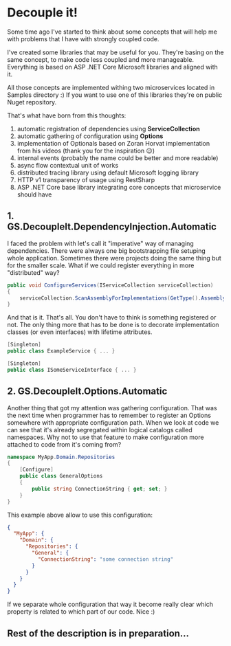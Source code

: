 # Decouple it!
Some time ago I've started to think about some concepts that will help me with problems that I have with strongly coupled code.

I've created some libraries that may be useful for you. They're basing on the same concept, to make code less coupled and more manageable. Everything is based on ASP .NET Core Microsoft libraries and aligned with it.

All those concepts are implemented withing two microservices located in Samples directory :)
If you want to use one of this libraries they're on public Nuget repository.

That's what have born from this thoughts:
1. automatic registration of dependencies using **ServiceCollection**
2. automatic gathering of configuration using **Options**
3. implementation of Optionals based on Zoran Horvat implementation from his videos (thank you for the inspiration 😉)
4. internal events (probably the name could be better and more readable)
5. async flow contextual unit of works
6. distributed tracing library using default Microsoft logging library
7. HTTP v1 transparency of usage using RestSharp
8. ASP .NET Core base library integrating core concepts that microservice should have

## 1. GS.DecoupleIt.DependencyInjection.Automatic
I faced the problem with let's call it "imperative" way of managing dependencies. There were always one big bootstrapping file setuping whole application. Sometimes there were projects doing the same thing but for the smaller scale. What if we could register everything in more "distributed" way?

```c#
public void ConfigureServices(IServiceCollection serviceCollection)
{
    serviceCollection.ScanAssemblyForImplementations(GetType().Assembly);
}
```

And that is it. That's all. You don't have to think is something registered or not. The only thing more that has to be done is to decorate implementation classes (or even interfaces) with lifetime attributes.
```c#
[Singleton]
public class ExampleService { ... }

[Singleton]
public class ISomeServiceInterface { ... }
```

## 2. GS.DecoupleIt.Options.Automatic
Another thing that got my attention was gathering configuration. That was the next time when programmer has to remember to register an Options somewhere with appropriate configuration path. When we look at code we can see that it's already segregated within logical catalogs called namespaces. Why not to use that feature to make configuration more attached to code from it's coming from?

```c#
namespace MyApp.Domain.Repositories
{
    [Configure]
    public class GeneralOptions
    {
        public string ConnectionString { get; set; }
    }
}
```
This example above allow to use this configuration:
```json
{
  "MyApp": {
    "Domain": {
      "Repositories": {
        "General": {
          "ConnectionString": "some connection string"
        }
      }
    }
  }
}
```
If we separate whole configuration that way it become really clear which property is related to which part of our code. Nice :)

## Rest of the description is in preparation...
